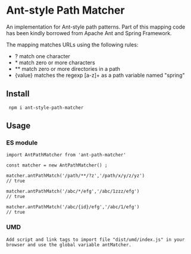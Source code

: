 # Ant-style Path Matcher

An implementation for Ant-style path patterns.
Part of this mapping code has been kindly borrowed from Apache Ant and Spring Framework.

The mapping matches URLs using the following rules:

- \? match one character
- \* match zero or more characters
- \*\* match zero or more directories in a path
- \{value\} matches the regexp [a-z]+ as a path variable named "spring"

## Install

```
 npm i ant-style-path-matcher
```

## Usage


### ES module

```
import AntPathMatcher from 'ant-path-matcher'

const matcher = new AntPathMatcher() ;

matcher.antPathMatch('/path/**/?z','/path/x/y/z/yz')
// true

matcher.antPathMatch('/abc/*/efg','/abc/1zzz/efg')
// true

matcher.antPathMatch('/abc/{id}/efg','/abc/1/efg')
// true

```

### UMD

```
Add script and link tags to import file "dist/umd/index.js" in your browser and use the global variable antMatcher.

```
